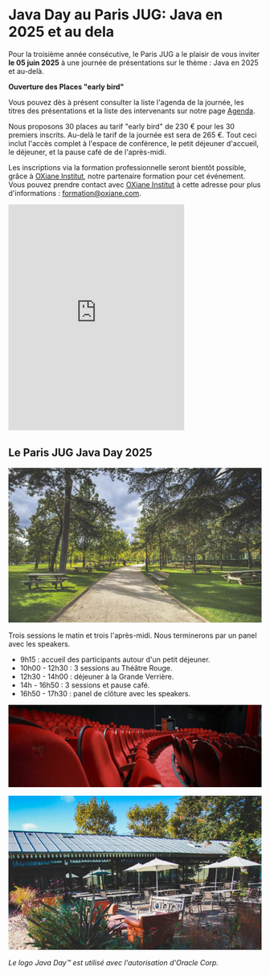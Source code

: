 # Java Day au Paris JUG: Java en 2025 et au dela

<!-- MACRO{snippet|debug=false|ignoreDownloadError=false|verbatim=false|file=src/site/resources/fragments/breadcrum.snippet.html} -->

Pour la troisième année consécutive, le Paris JUG a le plaisir de vous inviter **le 05 juin 2025** à une journée de présentations sur le thème : Java en 2025 et au-delà.

**Ouverture des Places "early bird"**

Vous pouvez dès à présent consulter la liste l'agenda de la journée, les titres des présentations et la liste des intervenants sur notre page [Agenda](schedule.md). 

Nous proposons 30 places au tarif "early bird" de 230 € pour les 30 premiers inscrits. Au-delà le tarif de la journée est sera de 265 €. Tout ceci inclut l'accès complet à l'espace de conférence, le petit déjeuner d'accueil, le déjeuner, et la pause café de de l'après-midi.  

Les inscriptions via la formation professionnelle seront bientôt possible, grâce à [OXiane Institut](https://www.oxiane.com/), notre partenaire formation pour cet événement. Vous pouvez prendre contact avec [OXiane Institut](https://www.oxiane.com/) à cette adresse pour plus d'informations : [formation@oxiane.com](mailto:formation@oxiane.com).

<!--
Vous pouvez également vous inscrire par la formation professionnelle, grâce à [OXiane Institut](https://www.oxiane.com/), notre partenaire formation pour cet événement. Les détails du parcours pédagogique se trouvent ici : <https://www.oxiane.com/le-futur-de-java-en-2025/>. Vous pouvez prendre contact avec OXiane à l'adresse suivante : [formation@oxiane.com](mailto:formation@oxiane.com).
-->

<iframe id="haWidget" allowtransparency="true" src="https://www.helloasso.com/associations/bjpc/evenements/paris-jug-s-java-day-2025/widget-vignette" style="width: 350px; height: 450px; border: none;"></iframe>

## Le Paris JUG Java Day 2025

![Le Jardin d'Acclimatation](images/01_panorama.jpg)

Trois sessions le matin et trois l'après-midi. Nous terminerons par un panel avec les speakers.

- 9h15 : accueil des participants autour d'un petit déjeuner.
- 10h00 - 12h30 : 3 sessions au Théâtre Rouge.
- 12h30 - 14h00 : déjeuner à la Grande Verrière.
- 14h - 16h50 : 3 sessions et pause café.
- 16h50 - 17h30 : panel de clôture avec les speakers.

![Le Théâtre Rouge](images/02_theatre-rouge_red.jpg)

![La Terrasse de la Grande Verrière](images/05_terrasse-02_red.jpg)

*Le logo Java Day&trade; est utilisé avec l'autorisation d'Oracle Corp.*